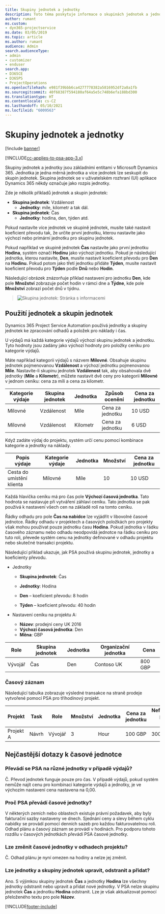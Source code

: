 ```yaml
---
title: Skupiny jednotek a jednotky
description: Toto téma poskytuje informace o skupinách jednotek a jednotkách.
author: rumant
ms.custom:
- dyn365-projectservice
ms.date: 03/05/2019
ms.topic: article
ms.author: rumant
audience: Admin
search.audienceType:
- admin
- customizer
- enduser
search.app:
- D365CE
- D365PS
- ProjectOperations
ms.openlocfilehash: e981f39bbb6ca4277778382a5816952df2a8a1fb
ms.sourcegitcommit: 40f68387f594180af64a5e5c748b6efa188bd300
ms.translationtype: HT
ms.contentlocale: cs-CZ
ms.lasthandoff: 05/10/2021
ms.locfileid: "6009563"
---
```

# <a name="unit-groups-and-units"></a>Skupiny jednotek a jednotky

[!include [banner](../includes/psa-now-project-operations.md)]

[!INCLUDE[cc-applies-to-psa-app-3.x](../includes/cc-applies-to-psa-app-3x.md)]

Skupiny jednotek a jednotky jsou základními entitami v Microsoft Dynamics 365. Jednotka je jedna měrná jednotka a více jednotek lze seskupit do skupin jednotek. Skupina jednotek se v uživatelském rozhraní (UI) aplikace Dynamics 365 někdy označuje jako rozpis jednotky. 

Zde je několik příkladů jednotek a skupin jednotek:
 
- **Skupina jednotek**: Vzdálenost 
    - **Jednotky**: míle, kilometr a tak dál.
- **Skupina jednotek**: Čas
    - **Jednotky**: hodina, den, týden atd. 

Pokud nastavíte více jednotek ve skupině jednotek, musíte také nastavit koeficient převodu tak, že určíte první jednotku, kterou nastavíte jako výchozí nebo primární jednotku pro skupinu jednotek. 

Pokud například ve skupině jednotek **Čas** nastavíte jako první jednotku **Hodina**, systém označí **Hodinu** jako výchozí jednotku. Pokud je následující jednotka, kterou nastavíte, **Den**, musíte nastavit koeficient převodu pro **Den** na **Hodinu.** Pokud potom jako třetí jednotku přidáte **Týden**, musíte nastavit koeficient převodu pro **Týden** podle **Dnů** nebo **Hodin**. 

Následující obrázek znázorňuje příklad nastavení pro jednotku **Den**, kde pole **Množství** zobrazuje počet hodin v rámci dne a **Týdne**, kde pole **Množství** zobrazí počet dnů v týdnu.

> ![Skupina jednotek: Stránka s informacemi](media/advanced-2.png)

## <a name="using-units-and-unit-groups"></a>Použití jednotek a skupin jednotek

Dynamics 365 Project Service Automation používá jednotky a skupiny jednotek ke zpracování odhadů a položek pro náklady i čas. 

U výdajů má každá kategorie výdajů výchozí skupinu jednotek a jednotku. Tyto hodnoty jsou zadány jako výchozí hodnoty pro položky ceníku pro kategorie výdajů. 

Máte například kategorii výdajů s názvem **Mílovné**. Obsahuje skupinu jednotek pojmenovanou **Vzdálenost** a výchozí jednotku pojmenovanou **Míle**. Nastavíte-li skupinu jednotek **Vzdálenost** tak, aby obsahovala dvě jednotky (**Míle** a **Kilometr**), můžete nastavit dvě ceny pro kategorii **Mílovné** v jednom ceníku: cena za míli a cena za kilometr.

| Kategorie výdaje  | Skupina jednotek  | Jednotka      | Způsob ocenění  | Cena za jednotku  |
|-------------------|---------------|-----------|-------------------|-------------------|
| Mílovné           | Vzdálenost      | Míle      | Cena za jednotku    | 10 USD            |
| Mílovné           | Vzdálenost      | Kilometr | Cena za jednotku    |  6 USD            |

Když zadáte výdaj do projektu, systém určí cenu pomocí kombinace kategorie a jednotky na náklady. 

| Popis výdaje        | Kategorie výdaje  | Jednotka  | Množství  | Cena za jednotku   |
|----------------------------|---------------------|-------|-----------|----------------|
| Cesta do umístění klienta | Mílovné             | Míle  | 10        | 10 USD         |

Každá hlavička ceníku má pro čas pole **Výchozí časová jednotka**. Tato hodnota se nastavuje při vytváření záhlaví ceníku. Tato jednotka se pak používá k nastavení všech cen na základě rolí na tomto ceníku.

Řádky odhadu pro pole **Čas na nabídce** lze vyjádřit v libovolné časové jednotce. Řádky odhadu v projektech a časových položkách pro projekty však mohou používat pouze jednotku času **Hodina**. Pokud jednotka v řádku časového záznamu nebo odhadu neodpovídá jednotce na řádku ceníku pro tuto roli, převede systém cenu na jednotky definované v odhadu projektu nebo skutečné transakci projektu.

Následující příklad ukazuje, jak PSA používá skupinu jednotek, jednotky a koeficienty převodu.
- Jednotky

   - **Skupina jednotek**: Čas 
   - **Jednotky**: Hodina 
    
    - **Den** – koeficient převodu: 8 hodin       
    - **Týden** – koeficient převodu: 40 hodin  
        
- Nastavení ceníku na projektu A:

    - **Název**: prodejní ceny UK 2016 
    - **Výchozí časová jednotka**: Den 
    - **Měna**: GBP

| Role      | Skupina jednotek | Jednotka | Organizační jednotka | Cena   |
|-----------|------------|------|---------------------|---------|
| Vývojář | Čas       | Den  | Contoso UK          | 800 GBP |

### <a name="time-entry"></a>Časový záznam

Následující tabulka zobrazuje výsledné transakce na straně prodeje vytvořené pomocí PSA pro tříhodinový projekt.


| Projekt   | Task    | Role      | Množství | Jednotka  | Cena za jednotku | Nefakturovaná prodejní částka |
|-----------|---------|-----------|----------|-------|------------|-----------------------|
| Projekt A | Návrh  | Vývojář | 3        | Hour  | 100 GBP    | 300 GBP               |

## <a name="time-unit-faq"></a>Nejčastější dotazy k časové jednotce

### <a name="does-psa-convert-to-different-units-in-the-case-of-expenses"></a>Převádí se PSA na různé jednotky v případě výdajů?
Č. Převod jednotek funguje pouze pro čas. V případě výdajů, pokud systém nemůže najít cenu pro kombinaci kategorie výdajů a jednotky, je ve výchozím nastavení cena nastavena na 0,00.

### <a name="why-does-psa-convert-time-units"></a>Proč PSA převádí časové jednotky?
V některých zemích nebo oblastech existuje právní požadavek, aby byly fakturační sazby nastaveny ve dnech. Sjednání ceny a slevy během cyklu nabídky se provádí pomocí denních sazeb pro každou fakturovatelnou roli. Odhad plánu a časový záznam se provádí v hodinách. Pro podporu tohoto rozdílu v časových jednotkách převádí PSA časové jednotky.

### <a name="can-time-units-be-changed-on-project-estimates"></a>Lze změnit časové jednotky v odhadech projektu?
Č. Odhad plánu je nyní omezen na hodiny a nelze jej změnit.

### <a name="can-units-and-unit-groups-be-edited-deleted-and-added"></a>Lze jednotky a skupiny jednotek upravit, odstranit a přidat?
Ano. S výjimkou skupiny jednotek **Čas** a jednotky **Hodina** lze všechny jednotky odstranit nebo upravit a přidat nové jednotky. V PSA nelze skupinu jednotek **Čas** a jednotku **Hodina** odstranit. Lze je však aktualizovat pomocí přeloženého textu pro pole **Název**.


[!INCLUDE[footer-include](../includes/footer-banner.md)]